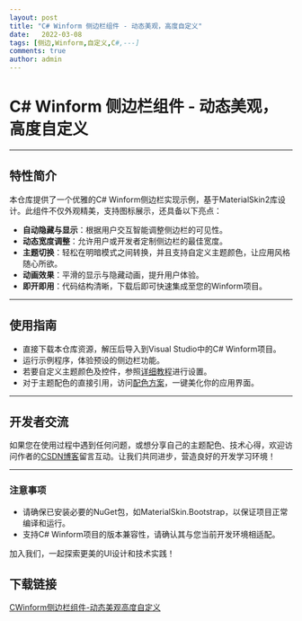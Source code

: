 ```yaml
---
layout: post
title: "C# Winform 侧边栏组件 - 动态美观，高度自定义"
date:   2022-03-08
tags: [侧边,Winform,自定义,C#,---]
comments: true
author: admin
---
```

# C# Winform 侧边栏组件 - 动态美观，高度自定义

---

## 特性简介

本仓库提供了一个优雅的C# Winform侧边栏实现示例，基于MaterialSkin2库设计。此组件不仅外观精美，支持图标展示，还具备以下亮点：

- **自动隐藏与显示**：根据用户交互智能调整侧边栏的可见性。
- **动态宽度调整**：允许用户或开发者定制侧边栏的最佳宽度。
- **主题切换**：轻松在明暗模式之间转换，并且支持自定义主题颜色，让应用风格随心所欲。
- **动画效果**：平滑的显示与隐藏动画，提升用户体验。
- **即开即用**：代码结构清晰，下载后即可快速集成至您的Winform项目。

---

## 使用指南

- 直接下载本仓库资源，解压后导入到Visual Studio中的C# Winform项目。
- 运行示例程序，体验预设的侧边栏功能。
- 若要自定义主题颜色及控件，参照[详细教程](https://blog.csdn.net/XX_YZDY/article/details/126259798)进行设置。
- 对于主题配色的直接引用，访问[配色方案](https://blog.csdn.net/XX_YZDY/article/details/126286341)，一键美化你的应用界面。

---

## 开发者交流

如果您在使用过程中遇到任何问题，或想分享自己的主题配色、技术心得，欢迎访问作者的[CSDN博客](https://blog.csdn.net/XX_YZDY)留言互动。让我们共同进步，营造良好的开发学习环境！

---

### 注意事项

- 请确保已安装必要的NuGet包，如MaterialSkin.Bootstrap，以保证项目正常编译和运行。
- 支持C# Winform项目的版本兼容性，请确认其与您当前开发环境相适配。

加入我们，一起探索更美的UI设计和技术实践！

## 下载链接

[CWinform侧边栏组件-动态美观高度自定义](https://pan.quark.cn/s/dbef2b15e6c6)